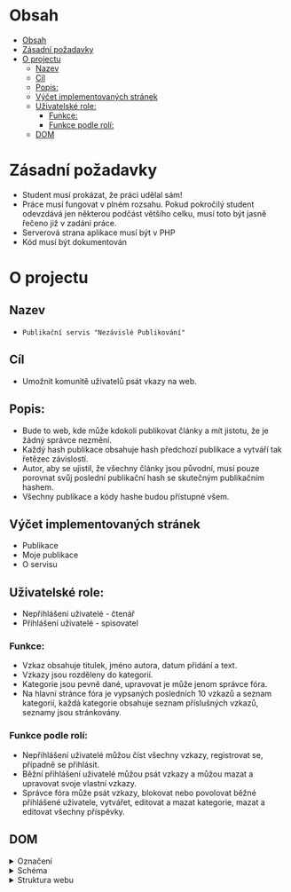 # Obsah
- [Obsah](#obsah)
- [Zásadní požadavky](#zásadní-požadavky)
- [O projectu](#o-projectu)
  - [Nazev](#nazev)
  - [Cíl](#cíl)
  - [Popis:](#popis)
  - [Výčet implementovaných stránek](#výčet-implementovaných-stránek)
  - [Uživatelské role:](#uživatelské-role)
    - [Funkce:](#funkce)
    - [Funkce podle rolí:](#funkce-podle-rolí)
  - [DOM](#dom)

# Zásadní požadavky
- Student musí prokázat, že práci udělal sám!
- Práce musí fungovat v plném rozsahu. Pokud pokročilý student odevzdává jen některou podčást většího celku, musí toto být jasně řečeno již v zadání práce.
- Serverová strana aplikace musí být v PHP
- Kód musí být dokumentován

# O projectu
## Nazev
- `Publikační servis "Nezávislé Publikování"`

## Cíl 
- Umožnit komunitě uživatelů psát vkazy na web.

## Popis:
- Bude to web, kde může kdokoli publikovat články a mít jistotu, že je žádný správce nezmění.
- Každý hash publikace obsahuje hash předchozí publikace a vytváří tak řetězec závislostí.
- Autor, aby se ujistil, že všechny články jsou původní, musí pouze porovnat svůj poslední publikační hash se skutečným publikačním hashem.
- Všechny publikace a kódy hashe budou přístupné všem. 

## Výčet implementovaných stránek
- Publikace
- Moje publikace
- O servisu

## Uživatelské role:
- Nepřihlášení uživatelé - čtenář
- Přihlášení uživatelé - spisovatel

### Funkce:
- Vzkaz obsahuje titulek, jméno autora, datum přidání a text.
- Vzkazy jsou rozděleny do kategorií.
- Kategorie jsou pevně dané, upravovat je může jenom správce fóra.
- Na hlavní stránce fóra je vypsaných posledních 10 vzkazů a seznam kategorií, každá kategorie obsahuje seznam příslušných vzkazů, seznamy jsou stránkovány.

### Funkce podle rolí:
- Nepřihlášení uživatelé můžou číst všechny vzkazy, registrovat se, případně se přihlásit.
- Běžní přihlášení uživatelé můžou psát vzkazy a můžou mazat a upravovat svoje vlastní vzkazy.
- Správce fóra může psát vzkazy, blokovat nebo povolovat běžné přihlášené uživatele, vytvářet, editovat a mazat kategorie, mazat a editovat všechny příspěvky.

## DOM

<details><summary>Označení</summary> 

![Označení](./docs/meaning.dio.svg)

</details>


<details><summary>Schéma</summary>

![DOM Schéma](./docs/dom.dio.svg)

</details>

<details><summary>Struktura webu</summary>

![Struktura webu](./docs/dom.png)

</details>